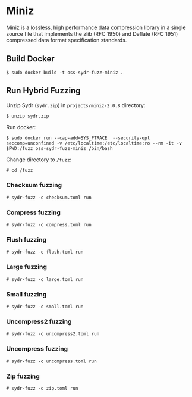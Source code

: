 # Miniz

Miniz is a lossless, high performance data compression library in a single
source file that implements the zlib (RFC 1950) and Deflate (RFC 1951)
compressed data format specification standards.

## Build Docker

    $ sudo docker build -t oss-sydr-fuzz-miniz .

## Run Hybrid Fuzzing

Unzip Sydr (`sydr.zip`) in `projects/miniz-2.0.8` directory:

    $ unzip sydr.zip

Run docker:

    $ sudo docker run --cap-add=SYS_PTRACE  --security-opt seccomp=unconfined -v /etc/localtime:/etc/localtime:ro --rm -it -v $PWD:/fuzz oss-sydr-fuzz-miniz /bin/bash

Change directory to `/fuzz`:

    # cd /fuzz

### Checksum fuzzing

    # sydr-fuzz -c checksum.toml run

### Compress fuzzing

    # sydr-fuzz -c compress.toml run

### Flush fuzzing

    # sydr-fuzz -c flush.toml run

### Large fuzzing

    # sydr-fuzz -c large.toml run

### Small fuzzing

    # sydr-fuzz -c small.toml run

### Uncompress2 fuzzing

    # sydr-fuzz -c uncompress2.toml run

### Uncompress fuzzing

    # sydr-fuzz -c uncompress.toml run

### Zip fuzzing

    # sydr-fuzz -c zip.toml run
